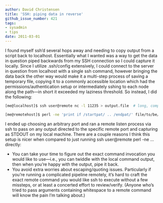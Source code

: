 ```yaml
---
author: David Christensen
title: 'SSH: piping data in reverse'
github_issue_number: 421
tags:
- sysadmin
- tips
date: 2011-03-01
---
```




I found myself ssh’d several hops away and needing to copy output from a script back to localhost. Essentially what I wanted was a way to get the data in question piped backwards from my SSH connection so I could capture it locally. Since I utilize .ssh/config extensively, I could connect to the server in question from localhost with a single ssh command, however bringing the data back the other way would make it a multi-step process of saving a temporary file, copying it to a commonly accessible location which had the permissions/authentication setup or intermediately sshing to each node along the path—​in short it exceeded my laziness threshold. So instead, I did the following:

```bash
[me@localhost]$ ssh user@remote nc -l 11235 > output.file  # long, complicated connection hidden behind .ssh/config + ProxyCommand

[me@remotehost]$ perl -ne 'print if /startpat/ .. /endpat/' file/to/be/extracted | nc localhost 11235
```

I ended up choosing an arbitrary port and ran a remote listen process via ssh to pass on any output directed to the specific remote port and capturing as STDOUT on my local machine. There are a couple reasons I think this setup is nicer when compared to just running ssh user@remote perl -ne ... directly:

- You can take your time to figure out the exact command invocation you would like to use—i.e., you can twiddle with the local command output, then when you’re happy with the output, pipe it back.
- You avoid extra worries about escaping/quoting issues. Particularly if you’re running a complicated pipeline remotely, it’s hard to craft the exact remote command you would like ssh to execute without a few missteps, or at least a concerted effort to review/verify. (Anyone who’s tried to pass arguments containing whitespace to a remote command will know the pain I’m talking about.)


